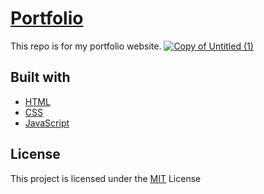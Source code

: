 # [Portfolio](https://minji-mia.com/)

This repo is for my portfolio website. 
[![Copy of Untitled (1)](https://user-images.githubusercontent.com/52568892/105366827-640a1780-5bc5-11eb-95f9-ce428e2756f2.png)](https://minji-mia.com/)

## Built with

- [HTML](https://developer.mozilla.org/en-US/docs/Web/HTML)
- [CSS](https://developer.mozilla.org/en-US/docs/Web/CSS)
- [JavaScript](https://developer.mozilla.org/en-US/docs/Web/JavaScript)

## License

This project is licensed under the [MIT](https://github.com/minji-mia/portfolio/blob/main/LICENSE) License
